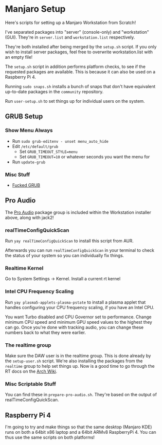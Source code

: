 # Manjaro Setup

Here's scripts for setting up a Manjaro Workstation from Scratch!

I've separated packages into "server" (console-only) and "workstation" (GUI).
They're in `server.list` and `workstation.list` respectively.

They're both installed after being merged by the `setup.sh` script. If you only
wish to install server packages, feel free to overwrite workstation.list with
an empty file!

The `setup.sh` script in addition performs platform checks, to see if the
requested packages are available. This is because it can also be used on a
Raspberry Pi 4.

Running `sudo snaps.sh` installs a bunch of snaps that don't have equivalent
up-to-date packages in the `community` repository.

Run `user-setup.sh` to set things up for individual users on the system.

## GRUB Setup

### Show Menu Always

* Run `sudo grub-editenv - unset menu_auto_hide`
* Edit `/etc/default/grub`
  * Set `GRUB_TIMEOUT_STYLE=menu`
  * Set `GRUB_TIMEOUT=10` or whatever seconds you want the menu for
* Run `update-grub`

### Misc Stuff

* [Fucked GRUB](https://wiki.manjaro.org/index.php/Restore_the_GRUB_Bootloader)

## Pro Audio

The [Pro Audio](https://www.archlinux.org/groups/x86_64/pro-audio/) package
group is included within the Workstation installer above, along with jack2!

### realTimeConfigQuickScan

Run `yay realTimeConfigQuickScan` to install this script from AUR.

Afterwards you can run `realTimeConfigQuickScan` in your terminal to check the
status of your system so you can individually fix things.

### Realtime Kernel

Go to System Settings -> Kernel. Install a current rt kernel

### Intel CPU Frequency Scaling

Run `yay plasma5-applets-plasma-pstate` to install a plasma applet that handles
configuring your CPU frequency scaling, if you have an Intel CPU.

You want Turbo disabled and CPU Governor set to performance. Change minimum
CPU speed and minimum GPU speed values to the highest they can go. Once you're
done with tracking audio, you can change these numbers back to what they were
earlier.

### The realtime group

Make sure the DAW user is in the realtime group. This is done already by the
`setup-user.sh` script. We're also installing the packages from the `realtime`
group to help set things up. Now is a good time to go through the RT docs on the
[Arch Wiki](https://wiki.archlinux.org/index.php/Realtime_process_management).

### Misc Scriptable Stuff

You can find these in `prepare-pro-audio.sh`. They're based on the output of
realTimeConfigQuickScan.

## Raspberry Pi 4

I'm going to try and make things so that the same desktop (Manjaro KDE) runs on
both a 64bit x86 laptop and a 64bit ARMv8 RaspberryPi 4. You can thus use the
same scripts on both platforms!

